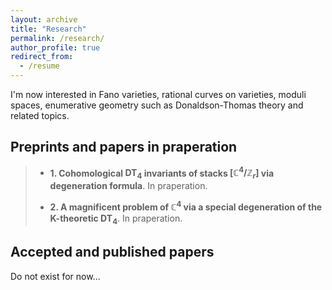 ```yaml
---
layout: archive
title: "Research"
permalink: /research/
author_profile: true
redirect_from:
  - /resume
---
```


I'm now interested in Fano varieties, rational curves on varieties, moduli spaces, enumerative geometry such as Donaldson-Thomas theory and related topics.

## Preprints and papers in praperation
> + **1. Cohomological $\mathbf{DT}_4$ invariants of stacks $[\mathbb C^4/\mathbb Z_r]$ via degeneration formula**. In praperation.
>
> + **2. A magnificent problem of $\mathbb C^4$ via a special degeneration of the K-theoretic $\mathbf{DT}_4$**. In praperation.

## Accepted and published papers

Do not exist for now...
